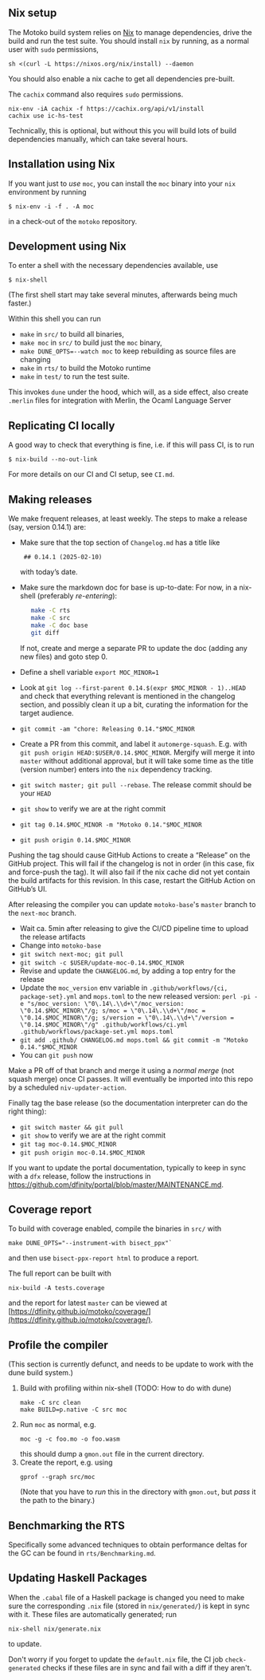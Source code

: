 ## Nix setup

The Motoko build system relies on [Nix](https://nixos.org/) to manage
dependencies, drive the build and run the test suite. You should install `nix` by
running, as a normal user with `sudo` permissions,
```
sh <(curl -L https://nixos.org/nix/install) --daemon
```

You should also enable a nix cache to get all dependencies pre-built.

The `cachix` command also requires `sudo` permissions.
```
nix-env -iA cachix -f https://cachix.org/api/v1/install
cachix use ic-hs-test
```
Technically, this is optional, but without this you will build lots of build
dependencies manually, which can take several hours.

## Installation using Nix

If you want just to _use_ `moc`, you can install the `moc` binary into your `nix`
environment by running
```
$ nix-env -i -f . -A moc
```
in a check-out of the `motoko` repository.

## Development using Nix

To enter a shell with the necessary dependencies available, use
```
$ nix-shell
```
(The first shell start may take several minutes, afterwards being much faster.)

Within this shell you can run
 * `make` in `src/` to build all binaries,
 * `make moc` in `src/` to build just the `moc` binary,
 * `make DUNE_OPTS=--watch moc` to keep rebuilding as source files are changing
 * `make` in `rts/` to build the Motoko runtime
 * `make` in `test/` to run the test suite.

This invokes `dune` under the hood, which will, as a side effect, also create
`.merlin` files for integration with Merlin, the Ocaml Language Server

## Replicating CI locally

A good way to check that everything is fine, i.e. if this will pass CI, is to run
```
$ nix-build --no-out-link
```

For more details on our CI and CI setup, see `CI.md`.


## Making releases

We make frequent releases, at least weekly. The steps to make a release (say, version 0.14.1) are:

 * Make sure that the top section of `Changelog.md` has a title like

        ## 0.14.1 (2025-02-10)

   with today’s date.

 * Make sure the markdown doc for base is up-to-date:
   For now, in a nix-shell (preferably _re-entering_):

   ```bash
      make -C rts
      make -C src
      make -C doc base
      git diff
   ```

   If not, create and merge a separate PR to update the doc (adding any new files) and goto step 0.

 * Define a shell variable `export MOC_MINOR=1`

 * Look at `git log --first-parent 0.14.$(expr $MOC_MINOR - 1)..HEAD` and check
   that everything relevant is mentioned in the changelog section, and possibly
   clean it up a bit, curating the information for the target audience.

 * `git commit -am "chore: Releasing 0.14."$MOC_MINOR`
 * Create a PR from this commit, and label it `automerge-squash`. E.g.
   with `git push origin HEAD:$USER/0.14.$MOC_MINOR`. Mergify will
   merge it into `master` without additional approval, but it will take some
   time as the title (version number) enters into the `nix` dependency tracking.
 * `git switch master; git pull --rebase`. The release commit should be your `HEAD`
 * `git show` to verify we are at the right commit
 * `git tag 0.14.$MOC_MINOR -m "Motoko 0.14."$MOC_MINOR`
 * `git push origin 0.14.$MOC_MINOR`

Pushing the tag should cause GitHub Actions to create a “Release” on the GitHub
project. This will fail if the changelog is not in order (in this case, fix and
force-push the tag).  It will also fail if the nix cache did not yet contain
the build artifacts for this revision. In this case, restart the GitHub Action
on GitHub’s UI.

After releasing the compiler you can update `motoko-base`'s `master`
branch to the `next-moc` branch.

* Wait ca. 5min after releasing to give the CI/CD pipeline time to upload the release artifacts
* Change into `motoko-base`
* `git switch next-moc; git pull`
* `git switch -c $USER/update-moc-0.14.$MOC_MINOR`
* Revise and update the `CHANGELOG.md`, by adding a top entry for the release
* Update the `moc_version` env variable in `.github/workflows/{ci, package-set}.yml` and `mops.toml`
  to the new released version:
  `perl -pi -e "s/moc_version: \"0\.14\.\\d+\"/moc_version: \"0.14.$MOC_MINOR\"/g; s/moc = \"0\.14\.\\d+\"/moc = \"0.14.$MOC_MINOR\"/g; s/version = \"0\.14\.\\d+\"/version = \"0.14.$MOC_MINOR\"/g" .github/workflows/ci.yml .github/workflows/package-set.yml mops.toml`
* `git add .github/ CHANGELOG.md mops.toml && git commit -m "Motoko 0.14."$MOC_MINOR`
* You can `git push` now

Make a PR off of that branch and merge it using a _normal merge_ (not
squash merge) once CI passes. It will eventually be imported into this
repo by a scheduled `niv-updater-action`.

Finally tag the base release (so the documentation interpreter can do the right thing):
* `git switch master && git pull`
* `git show` to verify we are at the right commit
* `git tag moc-0.14.$MOC_MINOR`
* `git push origin moc-0.14.$MOC_MINOR`

If you want to update the portal documentation, typically to keep in sync with a `dfx` release, follow the instructions in https://github.com/dfinity/portal/blob/master/MAINTENANCE.md.

## Coverage report

To build with coverage enabled, compile the binaries in `src/` with
```
make DUNE_OPTS="--instrument-with bisect_ppx"`
```
and then use `bisect-ppx-report html` to produce a report.

The full report can be built with
```
nix-build -A tests.coverage
```
and the report for latest `master` can be viewed at
[https://dfinity.github.io/motoko/coverage/](https://dfinity.github.io/motoko/coverage/).

## Profile the compiler

(This section is currently defunct, and needs to be update to work with the dune
build system.)

1. Build with profiling within nix-shell (TODO: How to do with dune)
   ```
   make -C src clean
   make BUILD=p.native -C src moc
   ```
2. Run `moc` as normal, e.g.
   ```
   moc -g -c foo.mo -o foo.wasm
   ```
   this should dump a `gmon.out` file in the current directory.
3. Create the report, e.g. using
   ```
   gprof --graph src/moc
   ```
   (Note that you have to _run_ this in the directory with `gmon.out`, but
   _pass_ it the path to the binary.)


## Benchmarking the RTS

Specifically some advanced techniques to obtain performance deltas for the
GC can be found in `rts/Benchmarking.md`.

## Updating Haskell Packages

When the `.cabal` file of a Haskell package is changed you need to make sure the
corresponding `.nix` file (stored in `nix/generated/`) is kept in sync with it. These files are automatically generated; run
```
nix-shell nix/generate.nix
```
to update.

Don't worry if you forget to update the `default.nix` file, the CI job
`check-generated` checks if these files are in sync and fail with a diff if
they aren't.
